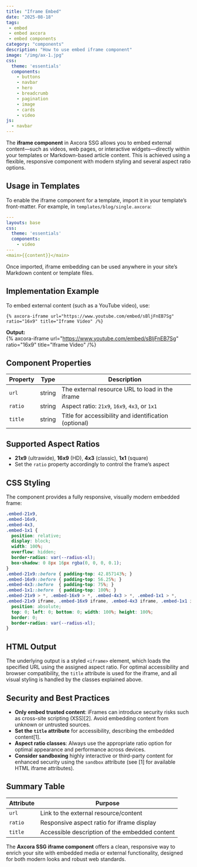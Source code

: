 ```yaml
---
title: "Iframe Embed"
date: "2025-08-18"
tags: 
 - embed
 - embed axcora
 - embed components
category: "components"
description: "How to use embed iframe component"
image: "/img/ax-1.jpg"
css:
  theme: 'essentials'
  components:
    - buttons
    - navbar
    - hero
    - breadcrumb
    - pagination
    - image
    - cards
    - video
js:
  - navbar
---
```

The **iframe component** in Axcora SSG allows you to embed external content—such as videos, web pages, or interactive widgets—directly within your templates or Markdown-based article content. This is achieved using a flexible, responsive component with modern styling and several aspect ratio options.

## Usage in Templates

To enable the iframe component for a template, import it in your template’s front-matter. For example, in `templates/blog/single.axcora`:

```yaml
---
layouts: base
css:
  theme: 'essentials'
  components:
    - video
---
<main>{{content}}</main>
```

Once imported, iframe embedding can be used anywhere in your site’s Markdown content or template files.

## Implementation Example

To embed external content (such as a YouTube video), use:

```text
{% axcora-iframe url="https://www.youtube.com/embed/sBljFnEB7Sg" ratio="16x9" title="Iframe Video" /%}
```

**Output:**  
{% axcora-iframe url="https://www.youtube.com/embed/sBljFnEB7Sg" ratio="16x9" title="Iframe Video" /%}

## Component Properties

| Property | Type   | Description                                         |
|----------|--------|-----------------------------------------------------|
| `url`    | string | The external resource URL to load in the iframe     |
| `ratio`  | string | Aspect ratio: `21x9`, `16x9`, `4x3`, or `1x1`       |
| `title`  | string | Title for accessibility and identification (optional)|

## Supported Aspect Ratios

- **21x9** (ultrawide), **16x9** (HD), **4x3** (classic), **1x1** (square)
- Set the `ratio` property accordingly to control the frame’s aspect

## CSS Styling

The component provides a fully responsive, visually modern embedded frame:

```css
.embed-21x9,
.embed-16x9,
.embed-4x3,
.embed-1x1 {
  position: relative;
  display: block;
  width: 100%;
  overflow: hidden;
  border-radius: var(--radius-xl);
  box-shadow: 0 8px 16px rgba(0, 0, 0, 0.1);
}
.embed-21x9::before { padding-top: 42.857143%; }
.embed-16x9::before { padding-top: 56.25%; }
.embed-4x3::before  { padding-top: 75%; }
.embed-1x1::before  { padding-top: 100%; }
.embed-21x9 > *, .embed-16x9 > *, .embed-4x3 > *, .embed-1x1 > *,
.embed-21x9 iframe, .embed-16x9 iframe, .embed-4x3 iframe, .embed-1x1 iframe {
  position: absolute;
  top: 0; left: 0; bottom: 0; width: 100%; height: 100%;
  border: 0;
  border-radius: var(--radius-xl);
}
```

## HTML Output

The underlying output is a styled `<iframe>` element, which loads the specified URL using the assigned aspect ratio. For optimal accessibility and browser compatibility, the `title` attribute is used for the iframe, and all visual styling is handled by the classes explained above.

## Security and Best Practices

- **Only embed trusted content**: iFrames can introduce security risks such as cross-site scripting (XSS)[2]. Avoid embedding content from unknown or untrusted sources.
- **Set the `title` attribute** for accessibility, describing the embedded content[1].
- **Aspect ratio classes**: Always use the appropriate ratio option for optimal appearance and performance across devices.
- **Consider sandboxing** highly interactive or third-party content for enhanced security using the `sandbox` attribute (see [1] for available HTML iframe attributes).

## Summary Table

| Attribute | Purpose                                                                      |
|-----------|------------------------------------------------------------------------------|
| `url`     | Link to the external resource/content                                        |
| `ratio`   | Responsive aspect ratio for iframe display                                   |
| `title`   | Accessible description of the embedded content                               |

The **Axcora SSG iframe component** offers a clean, responsive way to enrich your site with embedded media or external functionality, designed for both modern looks and robust web standards.
